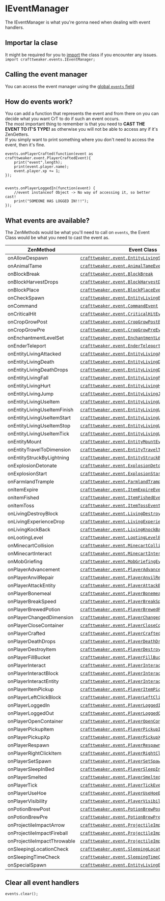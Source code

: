# IEventManager

The IEventManager is what you're gonna need when dealing with event handlers.

## Importar la clase

It might be required for you to [import](/AdvancedFunctions/Import/) the class if you encounter any issues.  
`import crafttweaker.events.IEventManager;`

## Calling the event manager

You can access the event manager using the [global `events` field](/Vanilla/Global_Functions/)

## How do events work?

You can add a function that represents the event and from there on you can decide what you want CrT to do if such an event occurs.  
The most important thing to remember is that you need to **CAST THE EVENT TO IT'S TYPE!** as otherwise you will not be able to access any if it's ZenGetters.  
If you simply want to print something where you don't need to access the event, then it's fine.

```zenscript
events.onPlayerCrafted(function(event as crafttweaker.event.PlayerCraftedEvent){
    print("event".length);
    print(event.player.name);
    event.player.xp += 1;
});


events.onPlayerLoggedIn(function(event) {
    //event instanceof Object -> No way of accessing it, so better cast!
    print("SOMEONE HAS LOGGED IN!!!");
});
```

## What events are available?

The ZenMethods would be what you'll need to call on `events`, the Event Class would be what you need to cast the event as.

| ZenMethod                   | Event Class                                                                                              |
| --------------------------- | -------------------------------------------------------------------------------------------------------- |
| onAllowDespawn              | [`crafttweaker.event.EntityLivingSpawnEvent`](/Vanilla/Events/Events/EntityLivingSpawn/)                 |
| onAnimalTame                | [`crafttweaker.event.AnimalTameEvent`](/Vanilla/Events/Events/AnimalTame/)                               |
| onBlockBreak                | [`crafttweaker.event.BlockBreak`](/Vanilla/Events/Events/BlockBreak/)                                    |
| onBlockHarvestDrops         | [`crafttweaker.event.BlockHarvestDrops`](/Vanilla/Events/Events/BlockHarvestDrops/)                      |
| onBlockPlace                | [`crafttweaker.event.BlockPlaceEvent`](/Vanilla/Events/Events/BlockPlace/)                               |
| onCheckSpawn                | [`crafttweaker.event.EntityLivingExtendedSpawnEvent`](/Vanilla/Events/Events/EntityLivingSpawn/)         |
| onCommand                   | [`crafttweaker.event.CommandEvent`](/Vanilla/Events/Events/CommandEvent/)                                |
| onCriticalHit               | [`crafttweaker.event.CriticalHitEvent`](/Vanilla/Events/Events/CriticalHit/)                             |
| onCropGrowPost              | [`crafttweaker.event.CropGrowPostEvent`](/Vanilla/Events/Events/CropGrowPost/)                           |
| onCropGrowPre               | [`crafttweaker.event.CropGrowPreEvent`](/Vanilla/Events/Events/CropGrowPre/)                             |
| onEnchantmentLevelSet       | [`crafttweaker.event.EnchantmentLevelSetEvent`](/Vanilla/Events/Events/EnchantmentLevelSet/)             |
| onEnderTeleport             | [`crafttweaker.event.EnderTeleportEvent`](/Vanilla/Events/Events/EnderTeleport/)                         |
| onEntityLivingAttacked      | [`crafttweaker.event.EntityLivingAttackedEvent`](/Vanilla/Events/Events/EntityLivingAttacked/)           |
| onEntityLivingDeath         | [`crafttweaker.event.EntityLivingDeathEvent`](/Vanilla/Events/Events/EntityLivingDeath/)                 |
| onEntityLivingDeathDrops    | [`crafttweaker.event.EntityLivingDeathDropsEvent`](/Vanilla/Events/Events/EntityLivingDeathDrops/)       |
| onEntityLivingFall          | [`crafttweaker.event.EntityLivingFallEvent`](/Vanilla/Events/Events/EntityLivingFall/)                   |
| onEntityLivingHurt          | [`crafttweaker.event.EntityLivingHurtEvent`](/Vanilla/Events/Events/EntityLivingHurt/)                   |
| onEntityLivingJump          | [`crafttweaker.event.EntityLivingJumpEvent`](/Vanilla/Events/Events/EntityLivingJump/)                   |
| onEntityLivingUseItem       | [`crafttweaker.event.EntityLivingUseItemEvent.All`](/Vanilla/Events/Events/LivingEntityUseItem/)         |
| onEntityLivingUseItemFinish | [`crafttweaker.event.EntityLivingUseItemEvent.Finish`](/Vanilla/Events/Events/LivingEntityUseItem/)      |
| onEntityLivingUseItemStart  | [`crafttweaker.event.EntityLivingUseItemEvent.Start`](/Vanilla/Events/Events/LivingEntityUseItem/)       |
| onEntityLivingUseItemStop   | [`crafttweaker.event.EntityLivingUseItemEvent.Stop`](/Vanilla/Events/Events/LivingEntityUseItem/)        |
| onEntityLivingUseItemTick   | [`crafttweaker.event.EntityLivingUseItemEvent.Tick`](/Vanilla/Events/Events/LivingEntityUseItem/)        |
| onEntityMount               | [`crafttweaker.event.EntityMountEvent`](/Vanilla/Events/Events/EntityMount/)                             |
| onEntityTravelToDimension   | [`crafttweaker.event.EntityTravelToDimensionEvent`](/Vanilla/Events/Events/EntityTravelToDimension/)     |
| onEntityStruckByLightning   | [`crafttweaker.event.EntityStruckByLightningEvent`](/Vanilla/Events/Events/EntityStruckByLightning/)     |
| onExplosionDetonate         | [`crafttweaker.event.ExplosionDetonateEvent`](/Vanilla/Events/Events/ExplosionDetonate/)                 |
| onExplosionStart            | [`crafttweaker.event.ExplosionStartEvent`](/Vanilla/Events/Events/ExplosionStart/)                       |
| onFarmlandTrample           | [`crafttweaker.event.FarmlandTrampleEvent`](/Vanilla/Events/Events/FarmlandTrample/)                     |
| onItemExpire                | [`crafttweaker.event.ItemExpireEvent`](/Vanilla/Events/Events/ItemExpire/)                               |
| onItemFished                | [`crafttweaker.event.ItemFishedEvent`](/Vanilla/Events/Events/ItemFished/)                               |
| onItemToss                  | [`crafttweaker.event.ItemTossEvent`](/Vanilla/Events/Events/ItemToss/)                                   |
| onLivingDestroyBlock        | [`crafttweaker.event.LivingDestroyBlockEvent`](/Vanilla/Events/Events/LivingDestroyBlock/)               |
| onLivingExperienceDrop      | [`crafttweaker.event.LivingExperienceDropEvent`](/Vanilla/Events/Events/LivingExperienceDrop/)           |
| onLivingKockBack            | [`crafttweaker.event.LivingKnockBackEvent`](/Vanilla/Events/Events/LivingKnockBack/)                     |
| onLootingLevel              | [`crafttweaker.event.LootingLevelEvent`](/Vanilla/Events/Events/LootingLevel/)                           |
| onMinecartCollision         | [`crafttweaker.event.MinecartCollisionEvent`](/Vanilla/Events/Events/MinecartCollision/)                 |
| onMinecartInteract          | [`crafttweaker.event.MinecartInteractEvent`](/Vanilla/Events/Events/MinecartInteract/)                   |
| onMobGriefing               | [`crafttweaker.event.MobGriefingEvent`](/Vanilla/Events/Events/MobGriefing/)                             |
| onPlayerAdvancement         | [`crafttweaker.event.PlayerAdvancement`](/Vanilla/Events/Events/PlayerAdvancement/)                      |
| onPlayerAnvilRepair         | [`crafttweaker.event.PlayerAnvilRepair`](/Vanilla/Events/Events/PlayerAnvilRepair/)                      |
| onPlayerAttackEntity        | [`crafttweaker.event.PlayerAttackEntityEvent`](/Vanilla/Events/Events/PlayerAttackEntity/)               |
| onPlayerBonemeal            | [`crafttweaker.event.PlayerBonemealEvent`](/Vanilla/Events/Events/PlayerBonemeal/)                       |
| onPlayerBreakSpeed          | [`crafttweaker.event.PlayerBreakSpeed`](/Vanilla/Events/Events/PlayerBreakSpeed/)                        |
| onPlayerBrewedPotion        | [`crafttweaker.event.PlayerBrewedPotion`](/Vanilla/Events/Events/PlayerBrewedPotion/)                    |
| onPlayerChangedDimension    | [`crafttweaker.event.PlayerChangedDimensionEvent`](/Vanilla/Events/Events/PlayerChangedDimension/)       |
| onPlayerCloseContainer      | [`crafttweaker.event.PlayerCloseContainerEvent`](/Vanilla/Events/Events/PlayerCloseContainer/)           |
| onPlayerCrafted             | [`crafttweaker.event.PlayerCraftedEvent`](/Vanilla/Events/Events/PlayerCrafted/)                         |
| onPlayerDeathDrops          | [`crafttweaker.event.PlayerDeathDropsEvent`](/Vanilla/Events/Events/PlayerDeathDrops/)                   |
| onPlayerDestroyItem         | [`crafttweaker.event.PlayerDestroyItem`](/Vanilla/Events/Events/PlayerDestroyItem/)                      |
| onPlayerFillBucket          | [`crafttweaker.event.PlayerFillBucketEvent`](/Vanilla/Events/Events/PlayerFillBucket/)                   |
| onPlayerInteract            | [`crafttweaker.event.PlayerInteractEvent`](/Vanilla/Events/Events/PlayerInteract/)                       |
| onPlayerInteractBlock       | [`crafttweaker.event.PlayerInteractBlockEvent`](/Vanilla/Events/Events/PlayerInteractBlock/)             |
| onPlayerInteractEntity      | [`crafttweaker.event.PlayerInteractEntityEvent`](/Vanilla/Events/Events/PlayerInteractEntity/)           |
| onPlayerItemPickup          | [`crafttweaker.event.PlayerItemPickupEvent`](/Vanilla/Events/Events/PlayerItemPickup/)                   |
| onPlayerLeftClickBlock      | [`crafttweaker.event.PlayerLeftClickBlockEvent`](/Vanilla/Events/Events/PlayerLeftClickBlock/)           |
| onPlayerLoggedIn            | [`crafttweaker.event.PlayerLoggedInEvent`](/Vanilla/Events/Events/PlayerLoggedIn/)                       |
| onPlayerLoggedOut           | [`crafttweaker.event.PlayerLoggedOutEvent`](/Vanilla/Events/Events/PlayerLoggedOut/)                     |
| onPlayerOpenContainer       | [`crafttweaker.event.PlayerOpenContainerEvent`](/Vanilla/Events/Events/PlayerOpenContainer/)             |
| onPlayerPickupItem          | [`crafttweaker.event.PlayerPickupItemEvent`](/Vanilla/Events/Events/PlayerPickupItem/)                   |
| onPlayerPickupXp            | [`crafttweaker.event.PlayerPickupXpEvent`](/Vanilla/Events/Events/PlayerPickupXp/)                       |
| onPlayerRespawn             | [`crafttweaker.event.PlayerRespawnEvent`](/Vanilla/Events/Events/PlayerRespawn/)                         |
| onPlayerRightClickItem      | [`crafttweaker.event.PlayerRightClickItemEvent`](/Vanilla/Events/Events/PlayerRightClickItem/)           |
| onPlayerSetSpawn            | [`crafttweaker.event.PlayerSetSpawn`](/Vanilla/Events/Events/PlayerSetSpawn/)                            |
| onPlayerSleepInBed          | [`crafttweaker.event.PlayerSleepInBedEvent`](/Vanilla/Events/Events/PlayerSleepInBed/)                   |
| onPlayerSmelted             | [`crafttweaker.event.PlayerSmeltedEvent`](/Vanilla/Events/Events/PlayerSmelted/)                         |
| onPlayerTick                | [`crafttweaker.event.PlayerTickEvent`](/Vanilla/Events/Events/PlayerTick/)                               |
| onPlayerUseHoe              | [`crafttweaker.event.PlayerUseHoeEvent`](/Vanilla/Events/Events/PlayerUseHoe/)                           |
| onPlayerVisibility          | [`crafttweaker.event.PlayerVisibilityEvent`](/Vanilla/Events/Events/PlayerVisibility/)                   |
| onPotionBrewPost            | [`crafttweaker.event.PotionBrewPostEvent`](/Vanilla/Events/Events/PotionBrewPost/)                       |
| onPotionBrewPre             | [`crafttweaker.event.PotionBrewPreEvent`](/Vanilla/Events/Events/PotionBrewPre/)                         |
| onProjectileImpactArrow     | [`crafttweaker.event.ProjectileImpactArrowEvent`](/Vanilla/Events/Events/ProjectileImpactArrow/)         |
| onProjectileImpactFireball  | [`crafttweaker.event.ProjectileImpactFireballEvent`](/Vanilla/Events/Events/ProjectileImpactFireball/)   |
| onProjectileImpactThrowable | [`crafttweaker.event.ProjectileImpactThrowableEvent`](/Vanilla/Events/Events/ProjectileImpactThrowable/) |
| onSleepingLocationCheck     | [`crafttweaker.event.SleepingLocationCheckEvent`](/Vanilla/Events/Events/SleepingLocationCheck/)         |
| onSleepingTimeCheck         | [`crafttweaker.event.SleepingTimeCheckEvent`](/Vanilla/Events/Events/SleepingTimeCheck/)                 |
| onSpecialSpawn              | [`crafttweaker.event.EntityLivingExtendedSpawnEvent`](/Vanilla/Events/Events/EntityLivingSpawn/)         |

## Clear all event handlers

```zenscript
events.clear();
```